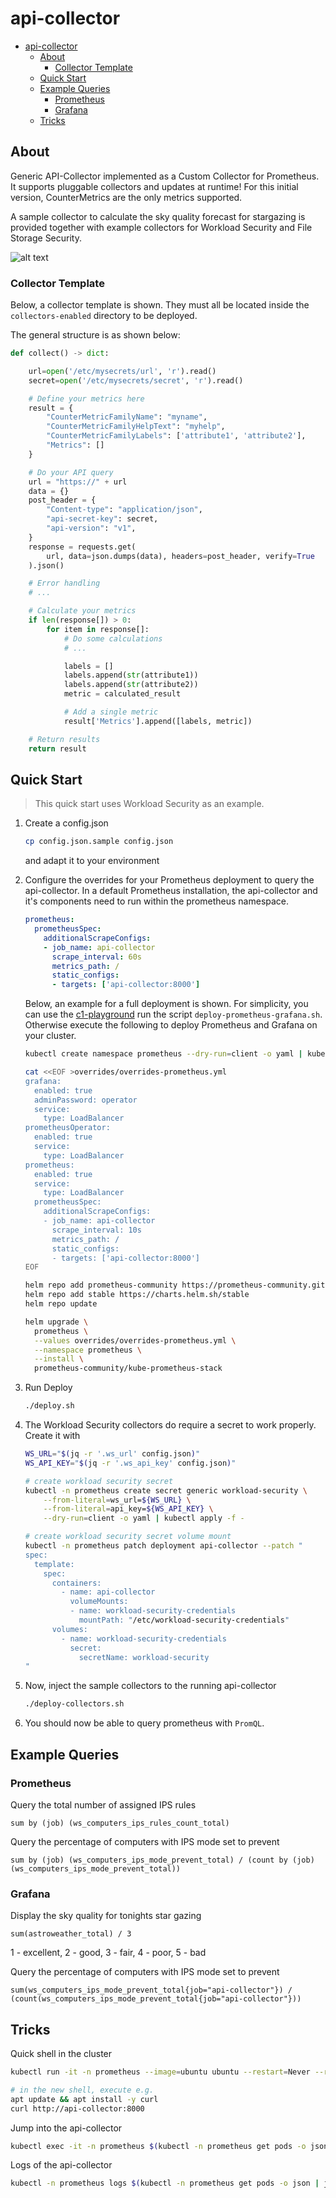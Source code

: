# api-collector

- [api-collector](#api-collector)
  - [About](#about)
    - [Collector Template](#collector-template)
  - [Quick Start](#quick-start)
  - [Example Queries](#example-queries)
    - [Prometheus](#prometheus)
    - [Grafana](#grafana)
  - [Tricks](#tricks)

## About

Generic API-Collector implemented as a Custom Collector for Prometheus. It supports pluggable collectors and updates at runtime! For this initial version, CounterMetrics are the only metrics supported.

A sample collector to calculate the sky quality forecast for stargazing is provided together with example collectors for Workload Security and File Storage Security.

![alt text](images/dashboard.png "Grafana Dashboard Example")

### Collector Template

Below, a collector template is shown. They must all be located inside the `collectors-enabled` directory to be deployed.

The general structure is as shown below:

```py
def collect() -> dict:

    url=open('/etc/mysecrets/url', 'r').read()
    secret=open('/etc/mysecrets/secret', 'r').read()

    # Define your metrics here
    result = {
        "CounterMetricFamilyName": "myname",
        "CounterMetricFamilyHelpText": "myhelp",
        "CounterMetricFamilyLabels": ['attribute1', 'attribute2'],
        "Metrics": []
    }

    # Do your API query
    url = "https://" + url
    data = {}
    post_header = {
        "Content-type": "application/json",
        "api-secret-key": secret,
        "api-version": "v1",
    }
    response = requests.get(
        url, data=json.dumps(data), headers=post_header, verify=True
    ).json()

    # Error handling
    # ...

    # Calculate your metrics
    if len(response[]) > 0:
        for item in response[]:
            # Do some calculations
            # ...

            labels = []
            labels.append(str(attribute1))
            labels.append(str(attribute2))
            metric = calculated_result

            # Add a single metric
            result['Metrics'].append([labels, metric])

    # Return results
    return result
```

## Quick Start

> This quick start uses Workload Security as an example.

1. Create a config.json

    ```sh
    cp config.json.sample config.json
    ```

    and adapt it to your environment

2. Configure the overrides for your Prometheus deployment to query the api-collector. In a default Prometheus installation, the api-collector and it's components need to run within the prometheus namespace.

    ```yaml
    prometheus:
      prometheusSpec:
        additionalScrapeConfigs:
        - job_name: api-collector
          scrape_interval: 60s
          metrics_path: /
          static_configs:
          - targets: ['api-collector:8000']
    ```

    Below, an example for a full deployment is shown. For simplicity, you can use the [c1-playground](https://github.com/mawinkler/c1-playground) run the script `deploy-prometheus-grafana.sh`. Otherwise execute the following to deploy Prometheus and Grafana on your cluster.

    ```sh
    kubectl create namespace prometheus --dry-run=client -o yaml | kubectl apply -f -

    cat <<EOF >overrides/overrides-prometheus.yml
    grafana:
      enabled: true
      adminPassword: operator
      service:
        type: LoadBalancer
    prometheusOperator:
      enabled: true
      service:
        type: LoadBalancer
    prometheus:
      enabled: true
      service:
        type: LoadBalancer
      prometheusSpec:
        additionalScrapeConfigs:
        - job_name: api-collector
          scrape_interval: 10s
          metrics_path: /
          static_configs:
          - targets: ['api-collector:8000']
    EOF

    helm repo add prometheus-community https://prometheus-community.github.io/helm-charts
    helm repo add stable https://charts.helm.sh/stable
    helm repo update

    helm upgrade \
      prometheus \
      --values overrides/overrides-prometheus.yml \
      --namespace prometheus \
      --install \
      prometheus-community/kube-prometheus-stack
    ```

3. Run Deploy

    ```sh
    ./deploy.sh
    ```

4. The Workload Security collectors do require a secret to work properly. Create it with

    ```sh
    WS_URL="$(jq -r '.ws_url' config.json)"
    WS_API_KEY="$(jq -r '.ws_api_key' config.json)"

    # create workload security secret
    kubectl -n prometheus create secret generic workload-security \
        --from-literal=ws_url=${WS_URL} \
        --from-literal=api_key=${WS_API_KEY} \
        --dry-run=client -o yaml | kubectl apply -f -

    # create workload security secret volume mount
    kubectl -n prometheus patch deployment api-collector --patch "
    spec:
      template:
        spec:
          containers:
            - name: api-collector
              volumeMounts:
              - name: workload-security-credentials
                mountPath: "/etc/workload-security-credentials"
          volumes:
            - name: workload-security-credentials
              secret:
                secretName: workload-security
    "
    ```

5. Now, inject the sample collectors to the running api-collector

    ```sh
    ./deploy-collectors.sh
    ```

6. You should now be able to query prometheus with `PromQL`.

## Example Queries

### Prometheus

Query the total number of assigned IPS rules

```PromQL
sum by (job) (ws_computers_ips_rules_count_total)
```

Query the percentage of computers with IPS mode set to prevent

```PromQL
sum by (job) (ws_computers_ips_mode_prevent_total) / (count by (job)(ws_computers_ips_mode_prevent_total))
```

### Grafana

Display the sky quality for tonights star gazing

```Grafana
sum(astroweather_total) / 3
```

1 - excellent,
2 - good,
3 - fair,
4 - poor,
5 - bad

Query the percentage of computers with IPS mode set to prevent

```Grafana
sum(ws_computers_ips_mode_prevent_total{job="api-collector"}) / (count(ws_computers_ips_mode_prevent_total{job="api-collector"}))
```

## Tricks

Quick shell in the cluster

```sh
kubectl run -it -n prometheus --image=ubuntu ubuntu --restart=Never --rm -- /bin/bash

# in the new shell, execute e.g.
apt update && apt install -y curl
curl http://api-collector:8000
```

Jump into the api-collector

```sh
kubectl exec -it -n prometheus $(kubectl -n prometheus get pods -o json | jq -r '.items[].metadata | select(.name | startswith("api-collector")) | .name') -- /bin/sh
```

Logs of the api-collector

```sh
kubectl -n prometheus logs $(kubectl -n prometheus get pods -o json | jq -r '.items[].metadata | select(.name | startswith("api-collector")) | .name')
```
